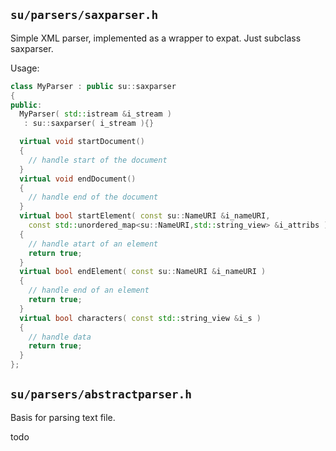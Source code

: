 ## `su/parsers/saxparser.h`

Simple XML parser, implemented as a wrapper to expat. Just subclass saxparser.

Usage:
```C++
class MyParser : public su::saxparser
{
public:
  MyParser( std::istream &i_stream )
   : su::saxparser( i_stream ){}

  virtual void startDocument()
  {
    // handle start of the document
  }
  virtual void endDocument()
  {
    // handle end of the document
  }
  virtual bool startElement( const su::NameURI &i_nameURI,
    const std::unordered_map<su::NameURI,std::string_view> &i_attribs )
  {
    // handle atart of an element
    return true;
  }
  virtual bool endElement( const su::NameURI &i_nameURI )
  {
    // handle end of an element
    return true;
  }
  virtual bool characters( const std::string_view &i_s )
  {
    // handle data
    return true;
  }
};

```

## `su/parsers/abstractparser.h`

Basis for parsing text file.

todo
